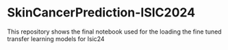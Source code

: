 # SkinCancerPrediction-ISIC2024
This repository shows the final notebook used for the loading the fine tuned transfer learning models for Isic24
